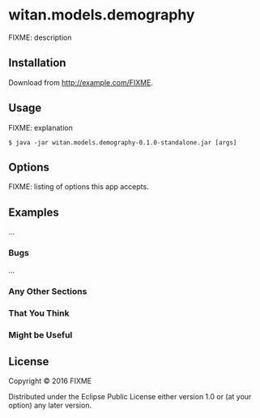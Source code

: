 # witan.models.demography

FIXME: description

## Installation

Download from http://example.com/FIXME.

## Usage

FIXME: explanation

    $ java -jar witan.models.demography-0.1.0-standalone.jar [args]

## Options

FIXME: listing of options this app accepts.

## Examples

...

### Bugs

...

### Any Other Sections
### That You Think
### Might be Useful

## License

Copyright © 2016 FIXME

Distributed under the Eclipse Public License either version 1.0 or (at
your option) any later version.
